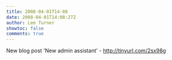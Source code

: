```yaml
---
title: 2008-04-01T14-08
date: 2008-04-01T14:08:27Z
author: Lee Turner
showtoc: false
comments: true
---
```


New blog post 'New admin assistant' - http://tinyurl.com/2sx98g

